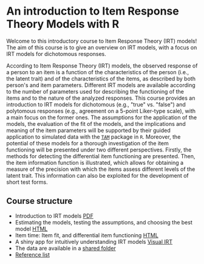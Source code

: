 # An introduction to Item Response Theory Models with R

Welcome to this introductory course to Item Response Theory (IRT) models! The aim of this course is to give an overview on IRT models, with a focus on IRT models for dichotomous responses. 

According to Item Response Theory (IRT) models, the observed response of a person to an item is a function of the characteristics of the person (i.e., the latent trait) and of the characteristics of the items, as described by both person's and item parameters. Different IRT models are available according to the number of parameters used for describing the functioning of the items and to the nature of the analyzed responses.
This course provides an introduction to IRT models for dichotomous (e.g., "true" vs. "false") and polytomous responses (e.g., agreement on a 5-point Liker-type scale), with a main focus on the former ones. 
The assumptions for the application of the models, the evaluation of the fit of the models, and the implications and meaning of the item parameters will be supported by their guided application to simulated data with the [`TAM`](https://cran.r-project.org/web/packages/TAM/index.html) package in `R`.
Moreover, the potential of these models for a thorough investigation of the item functioning will be presented under two different perspectives. Firstly, the methods for detecting the differential item functioning are presented. Then, the item information function is illustrated, which allows for obtaining a measure of the precision with which the items assess different levels of the latent trait. 
This information can also be exploited for the development of short test forms.

## Course structure 

- Introduction to IRT models [PDF](intro/intro.pdf)
- Estimating the models, testing the assumptions, and choosing the best model [HTML](Slides/model-estimation.html) 
- Item time: Item fit,  and differential item functioning [HTML](Slides/item-time.html) 
- A shiny app for intuitively understanding IRT models [Visual IRT](intuition.qmd)
- The data are available in a [shared folder](https://drive.google.com/drive/folders/1EF4cN4yiB3Fft_y2Mh4r0Mclxc6bTRdf?usp=sharing)
- [Reference list](Reference-list.pdf)


